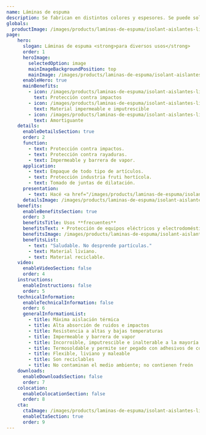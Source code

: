 ```yaml
---
name: Láminas de espuma
description: Se fabrican en distintos colores y espesores. Se puede solicitar con terminación con film de poliéster, film aluminizado y foil de aluminio puro.
globals:
  productImage: /images/products/laminas-de-espuma/isolant-aislantes-linea-otros-usos-laminas-de-espuma-producto-rollo.png
page:
    hero:
      slogan: Láminas de espuma <strong>para diversos usos</strong>
      order: 1
      heroImage:
        selectedOption: image
        mainImageBackgroundPosition: top
        mainImage: /images/products/laminas-de-espuma/isolant-aislantes-linea-otros-usos-laminas-de-espuma-imagen-principal.jpg
      enableHero: true
      mainBenefits:
        - icon: /images/products/laminas-de-espuma/isolant-aislantes-linea-otros-usos-laminas-de-espuma-beneficio-1.svg
          text: Protección contra impactos
        - icon: /images/products/laminas-de-espuma/isolant-aislantes-linea-otros-usos-laminas-de-espuma-beneficio-2.svg
          text: Material impermeable e imputrescible
        - icon: /images/products/laminas-de-espuma/isolant-aislantes-linea-otros-usos-laminas-de-espuma-beneficio-3.svg
          text: Amortiguante
    details:
      enableDetailsSection: true
      order: 2
      function:
        - text: Protección contra impactos.
        - text: Protección contra rayaduras.
        - text: Impermeable y barrera de vapor.
      application:
        - text: Empaque de todo tipo de artículos.
        - text: Protección industria fruti hortícola.
        - text: Tomado de juntas de dilatación.
      presentation:
        - text: Hacé <a href="/images/products/laminas-de-espuma/isolant-aislantes-linea-otros-usos-laminas-de-espuma-presentaciones.png" target="_blank" rel="noopener noreferrer" class="font-bold">click acá</a> para ver todas las presentaciones disponibles
      detailsImage: /images/products/laminas-de-espuma/isolant-aislantes-linea-otros-usos-laminas-de-espuma-imagen-detalle.jpg
    benefits:
      enableBenefitsSection: true
      order: 3
      benefitsTitle: Usos **frecuentes**
      benefitsText: • Protección de equipos eléctricos y electrodomésticos<br />• Confección de bolsos térmicos<br />• Embalajes y porta objetos con fines de protección mecánica y anti abrasivos
      benefitsImage: /images/products/laminas-de-espuma/isolant-aislantes-linea-otros-usos-laminas-de-espuma-beneficio-exclusivo.jpg
      benefitsList:
        - text: "Saludable. No desprende partículas."
        - text: Material liviano.
        - text: Material reciclable.
    video:
      enableVideoSection: false
      order: 4
    instructions:
      enableInstructions: false
      order: 5
    technicalInformation:
      enableTechnicalInformation: false
      order: 6
      generalInformationList:
        - title: Máxima aislación térmica
        - title: Alta absorción de ruidos e impactos
        - title: Resistencia a altas y bajas temperaturas
        - title: Impermeable y barrera de vapor
        - title: Incorroible, imputrescible e inalterable a la mayoría de los agentes químicos
        - title: Termosoldable y permite ser pegado con adhesivos de contacto
        - title: Flexible, liviano y maleable
        - title: Son reciclables
        - title: No contaminan el medio ambiente; no contienen freón
    downloads:
      enableDownloadsSection: false
      order: 7
    colocation:
      enableColocationSection: false
      order: 8
    cta:
      ctaImage: /images/products/laminas-de-espuma/isolant-aislantes-linea-otros-usos-laminas-de-espuma-cta.jpg
      enableCtaSection: true
      order: 9
---
```

